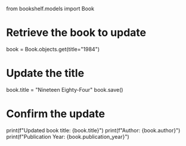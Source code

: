 from bookshelf.models import Book

# Retrieve the book to update
book = Book.objects.get(title="1984")

# Update the title
book.title = "Nineteen Eighty-Four"
book.save()

# Confirm the update
print(f"Updated book title: {book.title}")
print(f"Author: {book.author}")
print(f"Publication Year: {book.publication_year}")
